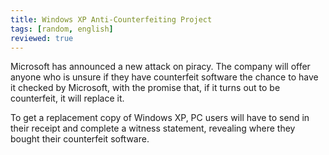 ```yaml
---
title: Windows XP Anti-Counterfeiting Project
tags: [random, english]
reviewed: true
---
```

Microsoft has announced a new attack on piracy. The company will offer anyone who is unsure if they have counterfeit software the chance to have it checked by Microsoft, with the promise that, if it turns out to be counterfeit, it will replace it.  
  
To get a replacement copy of Windows XP, PC users will have to send in their receipt and complete a witness statement, revealing where they bought their counterfeit software.  
